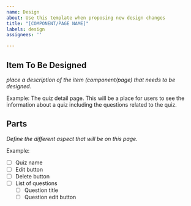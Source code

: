 ```yaml
---
name: Design
about: Use this template when proposing new design changes
title: "[COMPONENT/PAGE NAME]"
labels: design
assignees: ''

---
```


## Item To Be Designed
*place a description of the item (component/page) that needs to be designed.*

Example:
The quiz detail page. This will be a place for users to see the information about a quiz including the questions related to the quiz.

## Parts
*Define the different aspect that will be on this page.*

Example:
- [ ] Quiz name
- [ ] Edit button
- [ ] Delete button
- [ ] List of questions
  - [ ] Question title
  - [ ] Question edit button
